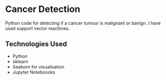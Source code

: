 # Cancer Detection

Python code for detecting if a cancer tumour is malignant or banign. 
I have used support vector machines.

## Technologies Used
* Python
* sklearn
* Seaborn for visualisation
* Jupyter Noteboooks
